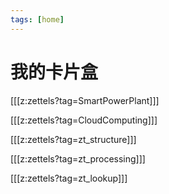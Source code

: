 ```yaml
---
tags: [home]
---
```


# 我的卡片盒

[[[z:zettels?tag=SmartPowerPlant]]]

[[[z:zettels?tag=CloudComputing]]]

[[[z:zettels?tag=zt_structure]]]

[[[z:zettels?tag=zt_processing]]]

[[[z:zettels?tag=zt_lookup]]]
